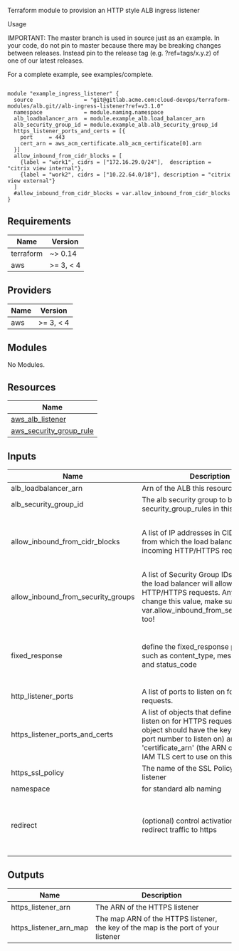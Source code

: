 Terraform module to provision an HTTP style ALB ingress listener

Usage

IMPORTANT: The master branch is used in source just as an example. In your code, do not pin to master because there may be breaking changes between releases. Instead pin to the release tag (e.g. ?ref=tags/x.y.z) of one of our latest releases.

For a complete example, see examples/complete.

```hcl

module "example_ingress_listener" {
  source                = "git@gitlab.acme.com:cloud-devops/terraform-modules/alb.git//alb-ingress-listener?ref=v3.1.0"
  namespace             = module.naming.namespace
  alb_loadbalancer_arn  = module.example_alb.load_balancer_arn
  alb_security_group_id = module.example_alb.alb_security_group_id
  https_listener_ports_and_certs = [{
    port     = 443
    cert_arn = aws_acm_certificate.alb_acm_certificate[0].arn
  }]
  allow_inbound_from_cidr_blocks = [
    {label = "work1", cidrs = ["172.16.29.0/24"],  description = "citrix view internal"},
    {label = "work2", cidrs = ["10.22.64.0/18"], description = "citrix view external"}
  ]
  #allow_inbound_from_cidr_blocks = var.allow_inbound_from_cidr_blocks
}

```

<!-- BEGINNING OF PRE-COMMIT-TERRAFORM DOCS HOOK -->
## Requirements

| Name | Version |
|------|---------|
| terraform | ~> 0.14 |
| aws | >= 3, < 4 |

## Providers

| Name | Version |
|------|---------|
| aws | >= 3, < 4 |

## Modules

No Modules.

## Resources

| Name |
|------|
| [aws_alb_listener](https://registry.terraform.io/providers/hashicorp/aws/latest/docs/resources/alb_listener) |
| [aws_security_group_rule](https://registry.terraform.io/providers/hashicorp/aws/latest/docs/resources/security_group_rule) |

## Inputs

| Name | Description | Type | Default | Required |
|------|-------------|------|---------|:--------:|
| alb\_loadbalancer\_arn | Arn of the ALB this resources apply to | `string` | n/a | yes |
| alb\_security\_group\_id | The alb security group to be applied to security\_group\_rules in this modules | `string` | n/a | yes |
| allow\_inbound\_from\_cidr\_blocks | A list of IP addresses in CIDR notation from which the load balancer will allow incoming HTTP/HTTPS requests. | <pre>set(object({<br>    label       = string<br>    cidrs       = list(string)<br>    description = string<br>  }))</pre> | `[]` | no |
| allow\_inbound\_from\_security\_groups | A list of Security Group IDs from which the load balancer will allow incoming HTTP/HTTPS requests. Any time you change this value, make sure to update var.allow\_inbound\_from\_security\_groups too! | <pre>set(object({<br>    label       = string<br>    secgroup    = string<br>    description = string<br>  }))</pre> | `[]` | no |
| fixed\_response | define the fixed\_response parameter such as content\_type, message\_body and status\_code | <pre>object({<br>    content_type = string<br>    message_body = string<br>    status_code  = string<br>  })</pre> | <pre>{<br>  "content_type": "text/plain",<br>  "message_body": "404: Nothing to see here. This is unfortunate",<br>  "status_code": 404<br>}</pre> | no |
| http\_listener\_ports | A list of ports to listen on for HTTP requests. | `set(string)` | `[]` | no |
| https\_listener\_ports\_and\_certs | A list of objects that define the ports to listen on for HTTPS requests. Each object should have the keys 'port' (the port number to listen on) and 'certificate\_arn' (the ARN of an ACM or IAM TLS cert to use on this listener). | <pre>set(object({<br>    port     = number<br>    cert_arn = string<br>  }))</pre> | `[]` | no |
| https\_ssl\_policy | The name of the SSL Policy for the listener | `string` | `"ELBSecurityPolicy-TLS-1-2-Ext-2018-06"` | no |
| namespace | for standard alb naming | `string` | n/a | yes |
| redirect | (optional) control activation of ingress redirect traffic to https | <pre>object({<br>    enabled     = bool<br>    port        = string<br>    protocol    = string<br>    status_code = string<br>  })</pre> | <pre>{<br>  "enabled": false,<br>  "port": "443",<br>  "protocol": "HTTPS",<br>  "status_code": "HTTP_301"<br>}</pre> | no |

## Outputs

| Name | Description |
|------|-------------|
| https\_listener\_arn | The ARN of the HTTPS listener |
| https\_listener\_arn\_map | The map ARN of the HTTPS listener, the key of the map is the port of your listener |
<!-- END OF PRE-COMMIT-TERRAFORM DOCS HOOK -->